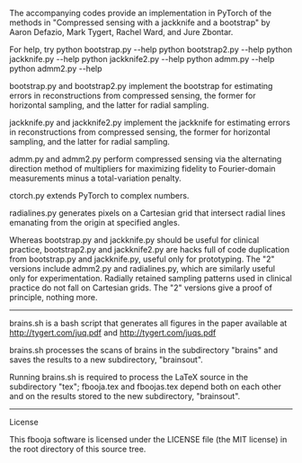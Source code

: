 The accompanying codes provide an implementation in PyTorch of the methods in
"Compressed sensing with a jackknife and a bootstrap" by Aaron Defazio, Mark
Tygert, Rachel Ward, and Jure Zbontar.

For help, try
python bootstrap.py --help
python bootstrap2.py --help
python jackknife.py --help
python jackknife2.py --help
python admm.py --help
python admm2.py --help

bootstrap.py and bootstrap2.py implement the bootstrap for estimating errors in
reconstructions from compressed sensing, the former for horizontal sampling,
and the latter for radial sampling.

jackknife.py and jackknife2.py implement the jackknife for estimating errors in
reconstructions from compressed sensing, the former for horizontal sampling,
and the latter for radial sampling.

admm.py and admm2.py perform compressed sensing via the alternating direction
method of multipliers for maximizing fidelity to Fourier-domain measurements
minus a total-variation penalty.

ctorch.py extends PyTorch to complex numbers.

radialines.py generates pixels on a Cartesian grid that intersect radial lines
emanating from the origin at specified angles.


Whereas bootstrap.py and jackknife.py should be useful for clinical practice,
bootstrap2.py and jackknife2.py are hacks full of code duplication from
bootstrap.py and jackknife.py, useful only for prototyping. The "2" versions
include admm2.py and radialines.py, which are similarly useful only for
experimentation. Radially retained sampling patterns used in clinical practice
do not fall on Cartesian grids. The "2" versions give a proof of principle,
nothing more.


********************************************************************************


brains.sh is a bash script that generates all figures in the paper available at
http://tygert.com/juq.pdf and http://tygert.com/juqs.pdf

brains.sh processes the scans of brains in the subdirectory "brains" and saves
the results to a new subdirectory, "brainsout".

Running brains.sh is required to process the LaTeX source in the subdirectory
"tex"; fbooja.tex and fboojas.tex depend both on each other and on the results
stored to the new subdirectory, "brainsout".


********************************************************************************


License

This fbooja software is licensed under the LICENSE file (the MIT license) in
the root directory of this source tree.
